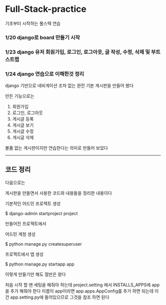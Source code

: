 # Full-Stack-practice

기초부터 시작하는 풀스택 연습


 
### 1/20 django로 board 만들기 시작

### 1/23 django 유저 회원가입, 로그인, 로그아웃, 글 작성, 수정, 삭제 및 부트스트랩 

### 1/24 django 연습으로 이해한것 정리

django 기반으로 네비게이션 조차 없는 완전 기본 게시판을 만들어 봤다

만든 기능으로는

1. 회원가입
2. 로그인, 로그아웃
3. 게시글 등록
4. 게시글 보기
5. 게시글 수정
6. 게시글 삭제

볼품 없는 게시판이지만 연습한다는 의미로 만들어 보았다

------------

## 코드 정리

다음으로는 

게시판을 만들면서 사용한 코드와 내용들을 정리한 내용이다

기본적인 어드민 프로젝트 생성

 $ django-admin startproject project

만들어진 프로젝트에서

어드민 계정 생성

 $ python manage.py createsuperuser 

프로젝트에서 앱 생성

 $ python manage.py startapp app


이렇게 만들기만 해도 절반은 왔다

처음 시작 할 땐 세팅을 해줘야 하는데
project.setting 에서  INSTALLS_APPS에 app을 추가 해줘야 한다
이름이 app이라면 app.apps.AppConfig를 추가 하면 되는데 이건
app.setting.py에 들어있으므로 그것을 참조 하면 된다

